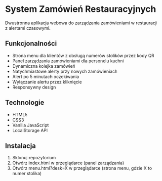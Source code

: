 # System Zamówień Restauracyjnych

Dwustronna aplikacja webowa do zarządzania zamówieniami w restauracji z alertami czasowymi.

## Funkcjonalności
- Strona menu dla klientów z obsługą numerów stolików przez kody QR
- Panel zarządzania zamówieniami dla personelu kuchni
- Dynamiczna kolejka zamówień
- Natychmiastowe alerty przy nowych zamówieniach
- Alert po 5 minutach oczekiwania
- Wyłączanie alertu przez kliknięcie
- Responsywny design

## Technologie
- HTML5
- CSS3
- Vanilla JavaScript
- LocalStorage API

## Instalacja
1. Sklonuj repozytorium
2. Otwórz index.html w przeglądarce (panel zarządzania)
3. Otwórz menu.html?desk=X w przeglądarce (strona menu, gdzie X to numer stolika)
